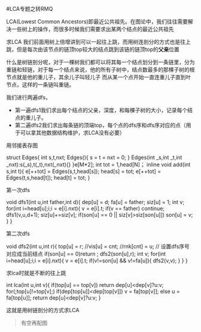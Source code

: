 #LCA专题之转RMQ

LCA(Lowest Common Ancestors)即最近公共祖先。在图论中，我们往往需要解决一些树上的操作，而很多时候我们需要求出某两个结点的最近公共祖先

求LCA 我们前面用树上倍增讲到可以一起往上跳，而用树连剖分的方式也是往上跳，但是每次由该节点的链顶top较大的结点跳到该链的链顶top的<strong>父亲</strong>位置

什么是树链剖分呢，对于一棵树我们都可以将其每一个结点划分到一条链里，分为重链和轻链，对于每一个结点来说，他的所有子树中，结点数最多的那棵子树的根节点就是他的重儿子，其余儿子叫轻儿子
而从某一个点开始一直连重儿子直到叶节点，这样的一条链叫重链。

我们进行两遍dfs，
- 第一遍dfs1我们求出每个结点的父亲，深度，和每棵子树的大小，记录每个结点的重儿子。
- 第二遍dfs2我们求出每条链的顶端top，每个点的dfs序和dfs序对应的点（用于可以拿其他数据结构维护，求LCA没有必要）

用邻接表存图
>
struct Edges{
	int s,t,nxt;
	Edges(){
		s = t = nxt = 0;
	}
	Edges(int _s,int _t,int _nxt):s(_s),t(_t),nxt(_nxt){}
}e[M*2];
int tot = 1,head[N]；
inline void add(int s,int t){
	e[++tot] = Edges(s,t,head[s]);
	head[s] = tot;
	e[++tot] = Edges(t,s,head[t]);
	head[t] = tot;
}

第一次dfs
>
void dfs1(int u,int father,int d){
	dep[u] = d;
	fa[u] = father;
	siz[u] = 1;
	int v;
	for(int i=head[u];i;i = e[i].nxt){
		v = e[i].t;
		if(v == father) continue;
		dfs1(v,u,d+1);
		siz[u]+=siz[v];
		if(son[u] == 0 || siz[v]>siz[son[u]]) son[u] = v;
	}
}

第二次dfs
>
void dfs2(int u,int r){
	top[u] = r;
	//vis[u] = cnt;
	//rnk[cnt] = u;  // 设置dfs序号对应成当前结点
	if(son[u] == 0)return ;
	dfs2(son[u],r);
	int v;
	for(int i=head[u];i;i = e[i].nxt){
		v = e[i].t;
		if(v!=son[u] && v!=fa[u]){
			dfs2(v,v);
		}
	}
}

求lca时就是不断的往上跳
>
int lca(int u,int v){
	if(top[u] == top[v]) return dep[u]<dep[v]?u:v;
	for(;top[u]!=top[v];)
	if(dep[top[u]]<dep[top[v]]) 
		v = fa[top[v]];
	else u = fa[top[u]];
	return dep[u]<dep[v]?u:v;
}

这就是用树链剖分的方式求LCA

>有空再配图
